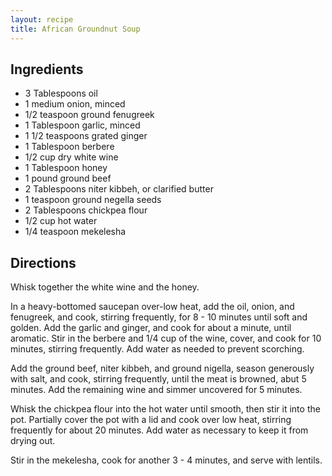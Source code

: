 ```yaml
---
layout: recipe
title: African Groundnut Soup
---
```


## Ingredients

* 3 Tablespoons oil
* 1 medium onion, minced
* 1/2 teaspoon ground fenugreek
* 1 Tablespoon garlic, minced
* 1 1/2 teaspoons grated ginger
* 1 Tablespoon berbere
* 1/2 cup dry white wine
* 1 Tablespoon honey
* 1 pound ground beef
* 2 Tablespoons niter kibbeh, or clarified butter
* 1 teaspoon ground negella seeds
* 2 Tablespoons chickpea flour
* 1/2 cup hot water
* 1/4 teaspoon mekelesha

## Directions

Whisk together the white wine and the honey.

In a heavy-bottomed saucepan over-low heat, add the oil, onion, and fenugreek, and cook, stirring frequently, for 8 - 10 minutes until soft and golden. 
Add the garlic and ginger, and cook for about a minute, until aromatic. Stir in the berbere and 1/4 cup of the wine, cover, and cook for 10 minutes, 
stirring frequently. Add water as needed to prevent scorching.

Add the ground beef, niter kibbeh, and ground nigella, season generously with salt, and cook, stirring frequently, until the meat is 
browned, abut 5 minutes. Add the remaining wine and simmer uncovered for 5 minutes.

Whisk the chickpea flour into the hot water until smooth, then stir it into the pot. Partially cover the pot with a lid and cook over low heat, stirring 
frequently for about 20 minutes. Add water as necessary to keep it from drying out.

Stir in the mekelesha, cook for another 3 - 4 minutes, and serve with lentils.
